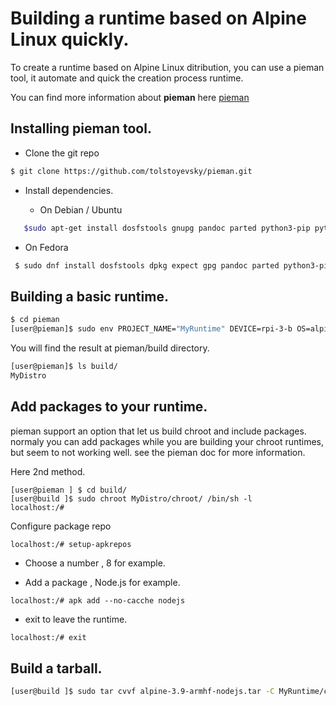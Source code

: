 # Building a runtime based on Alpine Linux quickly.

To create a runtime based on Alpine Linux ditribution, you can use  a pieman tool, it automate and quick the creation process runtime.

You can find more information about **pieman** here [pieman](https://github.com/tolstoyevsky/pieman)

## Installing  pieman tool.

  - Clone the git repo 

```bash
$ git clone https://github.com/tolstoyevsky/pieman.git
```

 - Install dependencies.

   * On Debian / Ubuntu

```bash 
   $sudo apt-get install dosfstools gnupg pandoc parted python3-pip python3-setuptools python3-yaml qemu-user-static rsync uuid-runtime wget whois
```


   * On Fedora 

```bash 
 $ sudo dnf install dosfstools dpkg expect gpg pandoc parted python3-pip python3-PyYAML python3-setuptools qemu-user-static rsync wget
```

## Building a basic runtime.

```bash
$ cd pieman
[user@pieman]$ sudo env PROJECT_NAME="MyRuntime" DEVICE=rpi-3-b OS=alpine-3.9-armhf CREATE_ONLY_CHROOT=true ./pieman.sh
```

You will find the result at pieman/build directory.

```bash
[user@pieman]$ ls build/
MyDistro
```

## Add packages to your runtime.

pieman support an option that let us build chroot and include packages.
normaly you can add packages while you are building your chroot runtimes, but seem to not working well.
see the pieman doc for more information.

Here 2nd method.

```
[user@pieman ] $ cd build/
[user@build ]$ sudo chroot MyDistro/chroot/ /bin/sh -l
localhost:/#
```

Configure package repo

```
localhost:/# setup-apkrepos
```
 - Choose a number , 8 for example.

 - Add a package , Node.js for example.

```
localhost:/# apk add --no-cacche nodejs
```

  - exit to leave the runtime.

```bash 
localhost:/# exit 
```

## Build a tarball.

```bash
[user@build ]$ sudo tar cvvf alpine-3.9-armhf-nodejs.tar -C MyRuntime/chroot/ .
```

